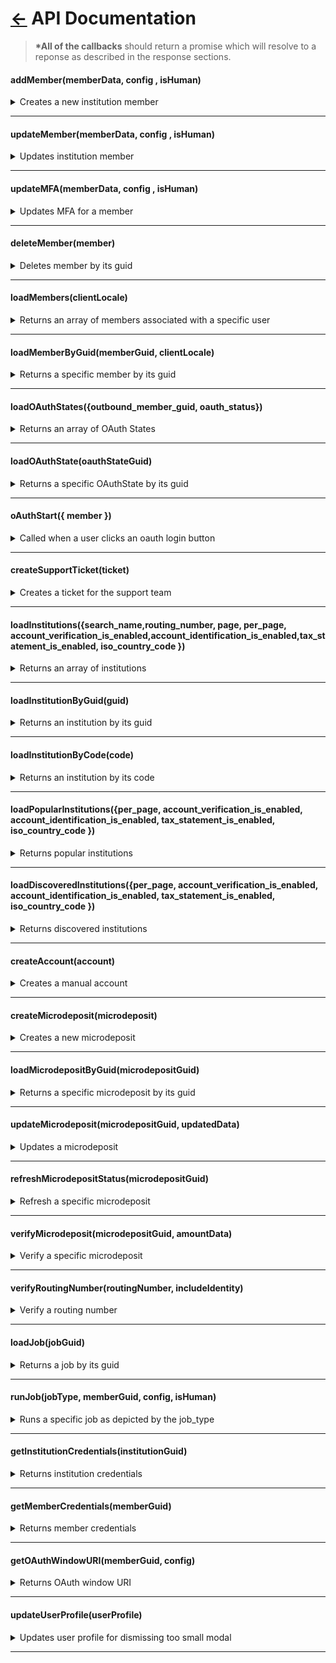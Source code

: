 # [←](../README.md#apiprovider) API Documentation

> **\*All of the callbacks** should return a promise which will resolve to a reponse as described in the response sections.

#### addMember(memberData, config , isHuman)

<details>
 <summary>Creates a new institution member</summary>

##### Parameters

> | name         | type     | data type                                              | description                                                                                                                              |
> | ------------ | -------- | ------------------------------------------------------ | ---------------------------------------------------------------------------------------------------------------------------------------- |
> | `memberData` | required | object                                                 | The connect widget will need the correct type of credential required by the financial institution, with values provided by the end user. |
> | `config`     | required | [`ClientConfigType`](../typings/connectProps.d.ts#L19) | The connect widget uses the config to set the initial state and behavior of the widget. [More details](./CLIENT_CONFIG.md)               |
> | `isHuman`    | optional | boolean                                                | NA                                                                                                                                       |

##### Responses

> | http code | content-type       | response                                                                                                                                                                                                                                                                                                                                                                                                                                                                                                                                                                                                                                                                                                                                                                                                                        |
> | --------- | ------------------ | ------------------------------------------------------------------------------------------------------------------------------------------------------------------------------------------------------------------------------------------------------------------------------------------------------------------------------------------------------------------------------------------------------------------------------------------------------------------------------------------------------------------------------------------------------------------------------------------------------------------------------------------------------------------------------------------------------------------------------------------------------------------------------------------------------------------------------- |
> | `200`     | `application/json` | `{"member": { "aggregated_at": "2016-10-13T18:07:57.000Z","background_aggregation_is_disabled": false"connection_status":"CONNECTED","guid": "MBR-123","id": "unique_id","institution_code": "testbank","is_being_aggregated": false,"is_managed_by_user": false,"is_manual": false,"is_oauth": false,"metadata": "\\\"credentials_last_refreshed_at\\\": \\\"2015-10-15\\\"","most_recent_job_detail_code": null,"most_recent_job_detail_text": "","name": "Test Bank","oauth_window_uri": "https://testbank.com/oauth/authorize?client_id=b8OikQ4Ep3NuSUrQ13DdvFuwpNx-qqoAsJDVAQCy&redirect_uri=https%3A%2F%2Ftest.com%2Foauth%2Fredirect_from&response_type=code&scope=openid&state=d745bd4ee6f0f9c184757f574bcc2df2""successfully_aggregated_at": "2016-10-13T17:57:38.000Z","user_guid": "USR-123","user_id": "user123"}}` |
> | `40#`     | `application/json` | `{"response": {"status": 40#}}`                                                                                                                                                                                                                                                                                                                                                                                                                                                                                                                                                                                                                                                                                                                                                                                                 |
> | `409`     | `application/json` | `{"response": {"status": 409, "data": {"guid": "MBR-123"}}}`                                                                                                                                                                                                                                                                                                                                                                                                                                                                                                                                                                                                                                                                                                                                                                    |

</details>

---

#### updateMember(memberData, config , isHuman)

<details>
 <summary>Updates institution member</summary>

##### Parameters

> | name         | type     | data type                                              | description                                                                                                                              |
> | ------------ | -------- | ------------------------------------------------------ | ---------------------------------------------------------------------------------------------------------------------------------------- |
> | `memberData` | required | object                                                 | The connect widget will need the correct type of credential required by the financial institution, with values provided by the end user. |
> | `config`     | required | [`ClientConfigType`](../typings/connectProps.d.ts#L19) | The connect widget uses the config to set the initial state and behavior of the widget. [More details](./CLIENT_CONFIG.md)               |
> | `isHuman`    | optional | boolean                                                | NA                                                                                                                                       |

##### Responses

> | http code | content-type       | response                                                                                                                                                                                                                                                                                                                                                                                                                                                                                                                                                                                                                                                                                                                                                                                                                        |
> | --------- | ------------------ | ------------------------------------------------------------------------------------------------------------------------------------------------------------------------------------------------------------------------------------------------------------------------------------------------------------------------------------------------------------------------------------------------------------------------------------------------------------------------------------------------------------------------------------------------------------------------------------------------------------------------------------------------------------------------------------------------------------------------------------------------------------------------------------------------------------------------------- |
> | `200`     | `application/json` | `{"member": { "aggregated_at": "2016-10-13T18:07:57.000Z","background_aggregation_is_disabled": false"connection_status":"CONNECTED","guid": "MBR-123","id": "unique_id","institution_code": "testbank","is_being_aggregated": false,"is_managed_by_user": false,"is_manual": false,"is_oauth": false,"metadata": "\\\"credentials_last_refreshed_at\\\": \\\"2015-10-15\\\"","most_recent_job_detail_code": null,"most_recent_job_detail_text": "","name": "Test Bank","oauth_window_uri": "https://testbank.com/oauth/authorize?client_id=b8OikQ4Ep3NuSUrQ13DdvFuwpNx-qqoAsJDVAQCy&redirect_uri=https%3A%2F%2Ftest.com%2Foauth%2Fredirect_from&response_type=code&scope=openid&state=d745bd4ee6f0f9c184757f574bcc2df2""successfully_aggregated_at": "2016-10-13T17:57:38.000Z","user_guid": "USR-123","user_id": "user123"}}` |
> | `40#`     | `application/json` | `{"response": {"status": 40#, "data": {"guid": "MBR-123", ...}}}`                                                                                                                                                                                                                                                                                                                                                                                                                                                                                                                                                                                                                                                                                                                                                               |

</details>

---

#### updateMFA(memberData, config , isHuman)

<details>
 <summary>Updates MFA for a member</summary>

##### Parameters

> | name         | type     | data type                                              | description                                                                                                                              |
> | ------------ | -------- | ------------------------------------------------------ | ---------------------------------------------------------------------------------------------------------------------------------------- |
> | `memberData` | required | object                                                 | The connect widget will need the correct type of credential required by the financial institution, with values provided by the end user. |
> | `config`     | required | [`ClientConfigType`](../typings/connectProps.d.ts#L19) | The connect widget uses the config to set the initial state and behavior of the widget. [More details](./CLIENT_CONFIG.md)               |
> | `isHuman`    | optional | boolean                                                | NA                                                                                                                                       |

##### Responses

> | http code | content-type       | response                                                                                                                                                                                                                                                                                                                                                                                                                                                                                                                                                                                                                                                                                                                                                                                                                        |
> | --------- | ------------------ | ------------------------------------------------------------------------------------------------------------------------------------------------------------------------------------------------------------------------------------------------------------------------------------------------------------------------------------------------------------------------------------------------------------------------------------------------------------------------------------------------------------------------------------------------------------------------------------------------------------------------------------------------------------------------------------------------------------------------------------------------------------------------------------------------------------------------------- |
> | `200`     | `application/json` | `{"member": { "aggregated_at": "2016-10-13T18:07:57.000Z","background_aggregation_is_disabled": false"connection_status":"CONNECTED","guid": "MBR-123","id": "unique_id","institution_code": "testbank","is_being_aggregated": false,"is_managed_by_user": false,"is_manual": false,"is_oauth": false,"metadata": "\\\"credentials_last_refreshed_at\\\": \\\"2015-10-15\\\"","most_recent_job_detail_code": null,"most_recent_job_detail_text": "","name": "Test Bank","oauth_window_uri": "https://testbank.com/oauth/authorize?client_id=b8OikQ4Ep3NuSUrQ13DdvFuwpNx-qqoAsJDVAQCy&redirect_uri=https%3A%2F%2Ftest.com%2Foauth%2Fredirect_from&response_type=code&scope=openid&state=d745bd4ee6f0f9c184757f574bcc2df2""successfully_aggregated_at": "2016-10-13T17:57:38.000Z","user_guid": "USR-123","user_id": "user123"}}` |
> | `40#`     | `application/json` | `{"response": {"status": 40#, "data": { "message": "Test message here"}}}`                                                                                                                                                                                                                                                                                                                                                                                                                                                                                                                                                                                                                                                                                                                                                      |

</details>

---

#### deleteMember(member)

<details>
  <summary>Deletes member by its guid</summary>

##### Parameters

> | name     | type     | data type | description         |
> | -------- | -------- | --------- | ------------------- |
> | `member` | required | string    | The specific member |

##### Responses

> | http code | content-type       | response                                       |
> | --------- | ------------------ | ---------------------------------------------- |
> | `200`     | `application/json` | `{"guid": "MBR-123", ...}`                     |
> | `40#`     | `application/json` | `{"status": 40#, "data": {"guid": "MBR-123"}}` |

</details>

---

#### loadMembers(clientLocale)

<details>
 <summary>Returns an array of members associated with a specific user</code></summary>

##### Parameters

> | name           | type     | data type | description               |
> | -------------- | -------- | --------- | ------------------------- |
> | `clientLocale` | optional | string    | The locale for the widget |

##### Responses

> | http code          | content-type       | response                                                                                                                                                                                                                                                                                                                                                                                                                                                                                                                                                                                                                                                                                                                                                                                                                                                                                                                                                                                   |
> | ------------------ | ------------------ | ------------------------------------------------------------------------------------------------------------------------------------------------------------------------------------------------------------------------------------------------------------------------------------------------------------------------------------------------------------------------------------------------------------------------------------------------------------------------------------------------------------------------------------------------------------------------------------------------------------------------------------------------------------------------------------------------------------------------------------------------------------------------------------------------------------------------------------------------------------------------------------------------------------------------------------------------------------------------------------------ |
> | `200`              | `application/json` | `{"members": [{ "aggregated_at": "2016-10-13T18:07:57.000Z","background_aggregation_is_disabled": false"connection_status":"CONNECTED", "error": { "error_code": 1000, "error_message": "Test error message.", "error_type": "MEMBER", "locale": "en", "user_message": "Test user message." }, "guid": "MBR-123","id": "unique_id","institution_code": "testbank","is_being_aggregated": false,"is_managed_by_user": false,"is_manual": false,"is_oauth": false,"metadata": "\\\"credentials_last_refreshed_at\\\": \\\"2015-10-15\\\"","most_recent_job_detail_code": null,"most_recent_job_detail_text": "","name": "Test Bank","oauth_window_uri": "https://testbank.com/oauth/authorize?client_id=b8OikQ4Ep3NuSUrQ13DdvFuwpNx-qqoAsJDVAQCy&redirect_uri=https%3A%2F%2Ftest.com%2Foauth%2Fredirect_from&response_type=code&scope=openid&state=d745bd4ee6f0f9c184757f574bcc2df2""successfully_aggregated_at": "2016-10-13T17:57:38.000Z","user_guid": "USR-123","user_id": "user123"}]}` |
> | `40#`              | `application/json` | `{"response": {"status": 40#, "data": {}}}`                                                                                                                                                                                                                                                                                                                                                                                                                                                                                                                                                                                                                                                                                                                                                                                                                                                                                                                                                |
> | `VerifyNotEnabled` | `application/json` | `instanceof Error + {"entity_type": "member", "name": "VerifyNotEnabled", "message": "This connection doesn't support verification."}`                                                                                                                                                                                                                                                                                                                                                                                                                                                                                                                                                                                                                                                                                                                                                                                                                                                     |

</details>

---

#### loadMemberByGuid(memberGuid, clientLocale)

<details>
 <summary>Returns a specific member by its guid</code></summary>

##### Parameters

> | name           | type     | data type | description               |
> | -------------- | -------- | --------- | ------------------------- |
> | `memberGuid`   | required | string    | The specific member guid  |
> | `clientLocale` | optional | string    | The locale for the widget |

##### Responses

> | http code | content-type       | response                                                                                                                                                                                                                                                                                                                                                                                                                                                                                                                                                                                                                                                                                                                                                                                                                                                                                                                                                                                |
> | --------- | ------------------ | --------------------------------------------------------------------------------------------------------------------------------------------------------------------------------------------------------------------------------------------------------------------------------------------------------------------------------------------------------------------------------------------------------------------------------------------------------------------------------------------------------------------------------------------------------------------------------------------------------------------------------------------------------------------------------------------------------------------------------------------------------------------------------------------------------------------------------------------------------------------------------------------------------------------------------------------------------------------------------------- |
> | `200`     | `application/json` | `{"member": { "aggregated_at": "2016-10-13T18:07:57.000Z","background_aggregation_is_disabled": false"connection_status":"CONNECTED", "error": { "error_code": 1000, "error_message": "Test error message.", "error_type": "MEMBER", "locale": "en", "user_message": "Test user message." }, "guid": "MBR-123","id": "unique_id","institution_code": "testbank","is_being_aggregated": false,"is_managed_by_user": false,"is_manual": false,"is_oauth": false,"metadata": "\\\"credentials_last_refreshed_at\\\": \\\"2015-10-15\\\"","most_recent_job_detail_code": null,"most_recent_job_detail_text": "","name": "Test Bank","oauth_window_uri": "https://testbank.com/oauth/authorize?client_id=b8OikQ4Ep3NuSUrQ13DdvFuwpNx-qqoAsJDVAQCy&redirect_uri=https%3A%2F%2Ftest.com%2Foauth%2Fredirect_from&response_type=code&scope=openid&state=d745bd4ee6f0f9c184757f574bcc2df2""successfully_aggregated_at": "2016-10-13T17:57:38.000Z","user_guid": "USR-123","user_id": "user123"}}` |
> | `40#`     | `application/json` | `{"response": {"status": 40#, "data": {"message": "Test message here"}}}`                                                                                                                                                                                                                                                                                                                                                                                                                                                                                                                                                                                                                                                                                                                                                                                                                                                                                                               |

</details>

---

#### loadOAuthStates({outbound_member_guid, oauth_status})

<details>
 <summary>Returns an array of OAuth States</summary>

##### Parameters

> | name                   | type     | data type | description |
> | ---------------------- | -------- | --------- | ----------- |
> | `outbound_member_guid` | optional | string    |             |
> | `oauth_status`         | optional | string    |             |

##### Responses

> | http code | content-type       | response                                                                                                                                                                                                                                                      |
> | --------- | ------------------ | ------------------------------------------------------------------------------------------------------------------------------------------------------------------------------------------------------------------------------------------------------------- |
> | `200`     | `application/json` | `[{ "guid": "OAS-1","auth_status": 1,"created_at": "2023-07-27T20:13:44+00:00","error_reason": null,"first_retrieved_at": null, "inbound_member_guid": null,"outbound_member_guid": "MBR-1","updated_at": "2023-07-27T20:13:44+00:00","user_guid": "USR-1"}]` |
> | `40#`     | `application/json` | `{"response": {"status": 40#, "data": { "message": "Test message here"}}}`                                                                                                                                                                                    |

</details>

---

#### loadOAuthState(oauthStateGuid)

<details>
 <summary>Returns a specific OAuthState by its guid</summary>

##### Parameters

> | name             | type     | data type | description |
> | ---------------- | -------- | --------- | ----------- |
> | `oauthStateGuid` | optional | string    |             |

##### Responses

> | http code | content-type       | response                                                                                                                                                                                                                                                                       |
> | --------- | ------------------ | ------------------------------------------------------------------------------------------------------------------------------------------------------------------------------------------------------------------------------------------------------------------------------ |
> | `200`     | `application/json` | `{"oauth_state": { "guid": "OAS-1","auth_status": 1"created_at": "2023-07-31T21:37:22+00:00","error_reason": null,"first_retrieved_at": null,"inbound_member_guid": null,"outbound_member_guid": "MBR-123","updated_at": "2023-07-31T21:37:22+00:00","user_guid": "USR-123"}}` |
> | `40#`     | `application/json` | `{"response": {"status": 40#, "data": { "message": "Test message here"}}}`                                                                                                                                                                                                     |

</details>

---

#### oAuthStart({ member })

<details>
 <summary>Called when a user clicks an oauth login button</summary>

##### Parameters

> | name     | type     | data type | description |
> | -------- | -------- | --------- | ----------- |
> | `member` | required | object    |             |

##### Responses

> | http code | content-type       | response                                                                   |
> | --------- | ------------------ | -------------------------------------------------------------------------- |
> | `200`     | `application/json` | `{}`                                                                       |
> | `40#`     | `application/json` | `{"response": {"status": 40#, "data": { "message": "Test message here"}}}` |

</details>

---

#### createSupportTicket(ticket)

<details>
 <summary>Creates a ticket for the support team</code></summary>

##### Parameters

> | name     | type     | data type                                           | description |
> | -------- | -------- | --------------------------------------------------- | ----------- |
> | `ticket` | required | [`SupportTicketType`](./typings/apiTypes.d.ts#L261) |             |

##### Responses

> | http code | content-type       | response                                                                   |
> | --------- | ------------------ | -------------------------------------------------------------------------- |
> | `200`     | `application/json` |                                                                            |
> | `40#`     | `application/json` | `{"response": {"status": 40#, "data": { "message": "Test message here"}}}` |

</details>

---

#### loadInstitutions({search_name,routing_number, page, per_page, account_verification_is_enabled,account_identification_is_enabled,tax_statement_is_enabled, iso_country_code })

<details>
 <summary>Returns an array of institutions</code></summary>

##### Parameters

xee

> | name                                | type     | data type | description |
> | ----------------------------------- | -------- | --------- | ----------- |
> | `search_name`                       | optional | string    |             |
> | `routing_number`                    | optional | string    |             |
> | `iso_country_code`                  | optional | string    |             |
> | `page`                              | optional | number    |             |
> | `per_page`                          | optional | number    |             |
> | `account_verification_is_enabled`   | optional | boolean   |             |
> | `account_identification_is_enabled` | optional | boolean   |             |
> | `tax_statement_is_enabled`          | optional | boolean   |             |

##### Responses

> | http code | content-type       | response                                                                                                                                                                                                                                                                                                                                                                                                                                                           |
> | --------- | ------------------ | ------------------------------------------------------------------------------------------------------------------------------------------------------------------------------------------------------------------------------------------------------------------------------------------------------------------------------------------------------------------------------------------------------------------------------------------------------------------ |
> | `200`     | `application/json` | `[{account_verification_is_enabled: true,code: "gringotts",forgot_password_credential_recovery_url: "https:/testbank.com/forgot_password", forgot_username_credential_recovery_url: null,guid: "INS-f1a3285d-e855-b68f-6aa7-8ae775c0e0e9",login_url: null, name: "Gringotts", popularity: 32685,supports_oauth: false,tax_statement_is_enabled: false,trouble_signing_credential_recovery_url: "https:/testbank.com/forgot_password",url: "https:/testbank.com"}]` |
> | `40#`     | `application/json` | `{"response": {"status": 40#, "data": { "message": "Test message here"}}}`                                                                                                                                                                                                                                                                                                                                                                                         |

</details>

---

#### loadInstitutionByGuid(guid)

<details>
 <summary>Returns an institution by its guid</summary>

##### Parameters

> | name   | type     | data type | description |
> | ------ | -------- | --------- | ----------- |
> | `guid` | required | string    |             |

##### Responses

> | http code | content-type       | response                                                                                                                                                                                                                                                                                                                                                                                                                                                         |
> | --------- | ------------------ | ---------------------------------------------------------------------------------------------------------------------------------------------------------------------------------------------------------------------------------------------------------------------------------------------------------------------------------------------------------------------------------------------------------------------------------------------------------------- |
> | `200`     | `application/json` | `{account_verification_is_enabled: true,code: "gringotts",forgot_password_credential_recovery_url: "https:/testbank.com/forgot_password", forgot_username_credential_recovery_url: null,guid: "INS-f1a3285d-e855-b68f-6aa7-8ae775c0e0e9",login_url: null, name: "Gringotts", popularity: 32685,supports_oauth: false,tax_statement_is_enabled: false,trouble_signing_credential_recovery_url: "https:/testbank.com/forgot_password",url: "https:/testbank.com"}` |
> | `40#`     | `application/json` | `{"response": {"status": 40#, "data": { "message": "Test message here"}}}`                                                                                                                                                                                                                                                                                                                                                                                       |

</details>

---

#### loadInstitutionByCode(code)

<details>
 <summary>Returns an institution by its code</summary>

##### Parameters

> | name   | type     | data type | description      |
> | ------ | -------- | --------- | ---------------- |
> | `code` | optional | string    | institution code |

##### Responses

> | http code | content-type       | response                                                                                                                                                                                                                                                                                                                                                                                                                                                         |
> | --------- | ------------------ | ---------------------------------------------------------------------------------------------------------------------------------------------------------------------------------------------------------------------------------------------------------------------------------------------------------------------------------------------------------------------------------------------------------------------------------------------------------------- |
> | `200`     | `application/json` | `{account_verification_is_enabled: true,code: "gringotts",forgot_password_credential_recovery_url: "https:/testbank.com/forgot_password", forgot_username_credential_recovery_url: null,guid: "INS-f1a3285d-e855-b68f-6aa7-8ae775c0e0e9",login_url: null, name: "Gringotts", popularity: 32685,supports_oauth: false,tax_statement_is_enabled: false,trouble_signing_credential_recovery_url: "https:/testbank.com/forgot_password",url: "https:/testbank.com"}` |
> | `40#`     | `application/json` | `{"response": {"status": 40#, "data": { "message": "Test message here"}}}`                                                                                                                                                                                                                                                                                                                                                                                       |

</details>

---

#### loadPopularInstitutions({per_page, account_verification_is_enabled, account_identification_is_enabled, tax_statement_is_enabled, iso_country_code })

<details>
 <summary>Returns popular institutions</code></summary>

##### Parameters

> | name                                | type     | data type | description |
> | ----------------------------------- | -------- | --------- | ----------- |
> | `iso_country_code`                  | optional | string    |             |
> | `per_page`                          | optional | number    |             |
> | `account_verification_is_enabled`   | optional | boolean   |             |
> | `account_identification_is_enabled` | optional | boolean   |             |
> | `tax_statement_is_enabled`          | optional | boolean   |             |

##### Responses

> | http code | content-type       | response                                                                                                                                                                                                                                                                                                                                                                                                                                                           |
> | --------- | ------------------ | ------------------------------------------------------------------------------------------------------------------------------------------------------------------------------------------------------------------------------------------------------------------------------------------------------------------------------------------------------------------------------------------------------------------------------------------------------------------ |
> | `200`     | `application/json` | `[{account_verification_is_enabled: true,code: "gringotts",forgot_password_credential_recovery_url: "https:/testbank.com/forgot_password", forgot_username_credential_recovery_url: null,guid: "INS-f1a3285d-e855-b68f-6aa7-8ae775c0e0e9",login_url: null, name: "Gringotts", popularity: 32685,supports_oauth: false,tax_statement_is_enabled: false,trouble_signing_credential_recovery_url: "https:/testbank.com/forgot_password",url: "https:/testbank.com"}]` |
> | `40#`     | `application/json` | `{"response": {"data": {"message": "Test message here"}, "status: 40#}, "config": {"url": "www.test.com/loadPopularInstitutions"}}`                                                                                                                                                                                                                                                                                                                                |

</details>

---

#### loadDiscoveredInstitutions({per_page, account_verification_is_enabled, account_identification_is_enabled, tax_statement_is_enabled, iso_country_code })

<details>
 <summary>Returns discovered institutions</summary>

##### Parameters

> | name                                | type     | data type | description |
> | ----------------------------------- | -------- | --------- | ----------- |
> | `iso_country_code`                  | optional | string    |             |
> | `per_page`                          | optional | number    |             |
> | `account_verification_is_enabled`   | optional | boolean   |             |
> | `account_identification_is_enabled` | optional | boolean   |             |
> | `tax_statement_is_enabled`          | optional | boolean   |             |

##### Responses

> | http code | content-type       | response                                                                                                                                                                                                                                                                                                                                                                                                                                                           |
> | --------- | ------------------ | ------------------------------------------------------------------------------------------------------------------------------------------------------------------------------------------------------------------------------------------------------------------------------------------------------------------------------------------------------------------------------------------------------------------------------------------------------------------ |
> | `200`     | `application/json` | `[{account_verification_is_enabled: true,code: "gringotts",forgot_password_credential_recovery_url: "https:/testbank.com/forgot_password", forgot_username_credential_recovery_url: null,guid: "INS-f1a3285d-e855-b68f-6aa7-8ae775c0e0e9",login_url: null, name: "Gringotts", popularity: 32685,supports_oauth: false,tax_statement_is_enabled: false,trouble_signing_credential_recovery_url: "https:/testbank.com/forgot_password",url: "https:/testbank.com"}]` |
> | `40#`     | `application/json` | `{"response": {"data": {"message": "Test message here"}, "status: 40#}, "config": {"url": "www.test.com/loadPopularInstitutions"}}`                                                                                                                                                                                                                                                                                                                                |

</details>

---

#### createAccount(account)

<details>
 <summary>Creates a manual account</summary>

##### Parameters

> | name      | type     | data type                                        | description |
> | --------- | -------- | ------------------------------------------------ | ----------- |
> | `account` | required | [AccountCreateType](../typings/apiTypes.d.ts#L2) |             |

##### Responses

> | http code | content-type       | response                                                                                                                     |
> | --------- | ------------------ | ---------------------------------------------------------------------------------------------------------------------------- |
> | `200`     | `application/json` | `{"guid": "ACC-123","account_type": "CHECKING"}`                                                                             |
> | `40#`     | `application/json` | `{ "response": {"data": { "message": "Test message here"}, "status": 40#}, "config": {"url": "www.test.com/createAccount"}}` |

</details>

---

#### createMicrodeposit(microdeposit)

<details>
 <summary>Creates a new microdeposit</summary>

##### Parameters

> | name           | type     | data type                                               | description |
> | -------------- | -------- | ------------------------------------------------------- | ----------- |
> | `microdeposit` | required | [MicrodepositCreateType](../typings/apiTypes.d.ts#L141) |             |

##### Responses

> | http code | content-type       | response                                                                                                                                                                                                                                                                                                                                             |
> | --------- | ------------------ | ---------------------------------------------------------------------------------------------------------------------------------------------------------------------------------------------------------------------------------------------------------------------------------------------------------------------------------------------------- |
> | `200`     | `application/json` | `{ account_name: 'Test Checking',account_number: '123456789',account_type: 1,can_auto_verify: false,deposit_expected_at: '2023-04-13T09:00:00+00:00,email: 'test@test.com', first_name: 'First',guid: 'MIC-123',last_name: 'Last', routing_number: '123456789',status : 0,status_name: 'INITIATED',updated_at: '1681151550',user_guid: 'USR-123', }` |
> | `40#`     | `application/json` | `{"response": {"status": 40#, "data": { "message": "Test message here"}}}`                                                                                                                                                                                                                                                                           |

</details>

---

#### loadMicrodepositByGuid(microdepositGuid)

<details>
 <summary>Returns a specific microdeposit by its guid</code></summary>

##### Parameters

> | name               | type     | data type | description |
> | ------------------ | -------- | --------- | ----------- |
> | `microdepositGuid` | required | string    |             |

##### Responses

> | http code | content-type       | response                                                                                                                                                                                                                                                                                                                                             |
> | --------- | ------------------ | ---------------------------------------------------------------------------------------------------------------------------------------------------------------------------------------------------------------------------------------------------------------------------------------------------------------------------------------------------- |
> | `200`     | `application/json` | `{ account_name: 'Test Checking',account_number: '123456789',account_type: 1,can_auto_verify: false,deposit_expected_at: '2023-04-13T09:00:00+00:00,email: 'test@test.com', first_name: 'First',guid: 'MIC-123',last_name: 'Last', routing_number: '123456789',status : 0,status_name: 'INITIATED',updated_at: '1681151550',user_guid: 'USR-123', }` |
> | `40#`     | `application/json` | `{"response": {"status": 40#, "data": { "message": "Test message here"}}}`                                                                                                                                                                                                                                                                           |

</details>

---

#### updateMicrodeposit(microdepositGuid, updatedData)

<details>
 <summary>Updates a microdeposit</summary>

##### Parameters

##### Parameters

> | name               | type     | data type                                               | description |
> | ------------------ | -------- | ------------------------------------------------------- | ----------- |
> | `microdepositGuid` | optional | string                                                  |             |
> | `updatedData`      | optional | [MicrodepositUpdateType](../typings/apiTypes.d.ts#L151) |             |

##### Responses

> | http code | content-type       | response                                                                                                                                                                                                                                                                                                                                             |
> | --------- | ------------------ | ---------------------------------------------------------------------------------------------------------------------------------------------------------------------------------------------------------------------------------------------------------------------------------------------------------------------------------------------------- |
> | `200`     | `application/json` | `{ account_name: 'Test Checking',account_number: '123456789',account_type: 1,can_auto_verify: false,deposit_expected_at: '2023-04-13T09:00:00+00:00,email: 'test@test.com', first_name: 'First',guid: 'MIC-123',last_name: 'Last', routing_number: '123456789',status : 0,status_name: 'INITIATED',updated_at: '1681151550',user_guid: 'USR-123', }` |
> | `400`     | `application/json` | `{"response": {"status": 40#, "data": { "guid": "MIC-123", ...}}}`                                                                                                                                                                                                                                                                                   |

</details>

---

#### refreshMicrodepositStatus(microdepositGuid)

<details>
 <summary>Refresh a specific microdeposit</summary>

##### Parameters

> | name               | type     | data type | description |
> | ------------------ | -------- | --------- | ----------- |
> | `microdepositGuid` | required | string    |             |

##### Responses

> | http code | content-type       | response                                                                                                                                                                                                                                                                                                                                             |
> | --------- | ------------------ | ---------------------------------------------------------------------------------------------------------------------------------------------------------------------------------------------------------------------------------------------------------------------------------------------------------------------------------------------------- |
> | `200`     | `application/json` | `{ account_name: 'Test Checking',account_number: '123456789',account_type: 1,can_auto_verify: false,deposit_expected_at: '2023-04-13T09:00:00+00:00,email: 'test@test.com', first_name: 'First',guid: 'MIC-123',last_name: 'Last', routing_number: '123456789',status : 0,status_name: 'INITIATED',updated_at: '1681151550',user_guid: 'USR-123', }` |
> | `40#`     | `application/json` | `{"response": {"status": 40#}}`                                                                                                                                                                                                                                                                                                                      |

</details>

---

#### verifyMicrodeposit(microdepositGuid, amountData)

<details>
 <summary>Verify a specific microdeposit</summary>

##### Parameters

> | name               | type     | data type                                               | description |
> | ------------------ | -------- | ------------------------------------------------------- | ----------- |
> | `microdepositGuid` | optional | string                                                  |             |
> | `amountData`       | optional | [MicroDepositVerifyType](../typings/apiTypes.d.ts#L160) |             |

##### Responses

> | http code | content-type       | response                                                                                                                                                                                                                                                                                                                                             |
> | --------- | ------------------ | ---------------------------------------------------------------------------------------------------------------------------------------------------------------------------------------------------------------------------------------------------------------------------------------------------------------------------------------------------- |
> | `200`     | `application/json` | `{ account_name: 'Test Checking',account_number: '123456789',account_type: 1,can_auto_verify: false,deposit_expected_at: '2023-04-13T09:00:00+00:00,email: 'test@test.com', first_name: 'First',guid: 'MIC-123',last_name: 'Last', routing_number: '123456789',status : 0,status_name: 'INITIATED',updated_at: '1681151550',user_guid: 'USR-123', }` |
> | `40#`     | `application/json` | `{"response": {"status": 40#}}`                                                                                                                                                                                                                                                                                                                      |

</details>

---

#### verifyRoutingNumber(routingNumber, includeIdentity)

<details>
 <summary>Verify a routing number</summary>

##### Parameters

> | name              | type     | data type | description |
> | ----------------- | -------- | --------- | ----------- |
> | `routingNumber`   | required | string    |             |
> | `includeIdentity` | required | boolean   |             |

##### Responses

> | http code | content-type       | response                                                                     |
> | --------- | ------------------ | ---------------------------------------------------------------------------- |
> | `200`     | `application/json` | `blockedRoutingNumber: {guid: null,reason: 3, reason_name: "IAV_PREFERRED"}` |
> | `40#`     | `application/json` | `{"response": {"status": 40#}}`                                              |

</details>

---

#### loadJob(jobGuid)

<details>
 <summary>Returns a job by its guid</summary>

##### Parameters

> | name       | type     | data type | description |
> | ---------- | -------- | --------- | ----------- |
> | `job_guid` | optional | string    |             |

##### Responses

> | http code | content-type       | response                                                        |
> | --------- | ------------------ | --------------------------------------------------------------- |
> | `200`     | `application/json` | `{guid: "JOB-1",job_type: 0,status: 6,finished_at: 1682356863}` |
> | `40#`     | `application/json` | `{"response": {"status": 40#}}`                                 |

</details>

---

#### runJob(jobType, memberGuid, config, isHuman)

<details>
 <summary>Runs a specific job as depicted by the job_type</summary>

##### Parameters

> | name          | type     | data type                                              | description                                                                                                                                                         |
> | ------------- | -------- | ------------------------------------------------------ | ------------------------------------------------------------------------------------------------------------------------------------------------------------------- |
> | `jobType`     | required | number                                                 | `AGGREGATION: 0,VERIFICATION: 1, IDENTIFICATION: 2,HISTORY: 3,STATEMENT: 4,ORDER: 5,REWARD: 6,BALANCE: 7,MICRO_DEPOSIT: 8,TAX: 9,CREDIT_REPORT: 10,COMBINATION: 11` |
> | `member_guid` | required | string                                                 |                                                                                                                                                                     |
> | `config`      | required | [`ClientConfigType`](../typings/connectProps.d.ts#L19) | The connect widget uses the config to set the initial state and behavior of the widget. [More details](./CLIENT_CONFIG.md)                                          |
> | `isHuman`     | optional | boolean                                                |

##### Responses

> | http code | content-type       | response                                                                   |
> | --------- | ------------------ | -------------------------------------------------------------------------- |
> | `200`     | `application/json` | `{"job_guid": "MBR-1","status": 6}`                                        |
> | `40#`     | `application/json` | `{"response": {"status": 40#, "data": {"message": "Test message here."}}}` |
> | `409`     | `application/json` | `{"response": {"status": 409, "data": {"message": "Test message here."}}}` |

</details>

---

#### getInstitutionCredentials(institutionGuid)

<details>
 <summary>Returns institution credentials</summary>

##### Parameters

> | name              | type     | data type | description |
> | ----------------- | -------- | --------- | ----------- |
> | `institutionGuid` | optional | string    |             |

##### Responses

> | http code | content-type       | response                                                                                                                                                 |
> | --------- | ------------------ | -------------------------------------------------------------------------------------------------------------------------------------------------------- |
> | `200`     | `application/json` | `{credentials: [{display_order: 1,field_name: 'LOGIN', field_type: 3,guid: 'CRD-123',label: 'Username',meta_data: null,optional: false,options: null}]}` |
> | `40#`     | `application/json` | `{"response": {"status": 40#}}`                                                                                                                          |

</details>

---

#### getMemberCredentials(memberGuid)

<details>
 <summary>Returns member credentials</summary>

##### Parameters

> | name         | type     | data type | description |
> | ------------ | -------- | --------- | ----------- |
> | `memberGuid` | optional | string    |             |

##### Responses

> | http code | content-type       | response                                                                                                                                                 |
> | --------- | ------------------ | -------------------------------------------------------------------------------------------------------------------------------------------------------- |
> | `200`     | `application/json` | `{credentials: [{display_order: 1,field_name: 'LOGIN', field_type: 3,guid: 'CRD-123',label: 'Username',meta_data: null,optional: false,options: null}]}` |
> | `40#`     | `application/json` | `{"response": {"status": 40#}}`                                                                                                                          |

</details>

---

#### getOAuthWindowURI(memberGuid, config)

<details>
 <summary>Returns OAuth window URI</summary>

##### Parameters

> | name         | type     | data type                                              | description                                                                                                                |
> | ------------ | -------- | ------------------------------------------------------ | -------------------------------------------------------------------------------------------------------------------------- |
> | `memberGuid` | optional | string                                                 |                                                                                                                            |
> | `config`     | required | [`ClientConfigType`](../typings/connectProps.d.ts#L19) | The connect widget uses the config to set the initial state and behavior of the widget. [More details](./CLIENT_CONFIG.md) |

##### Responses

> | http code | content-type       | response                                                                                                                                                                                                                                                              |
> | --------- | ------------------ | --------------------------------------------------------------------------------------------------------------------------------------------------------------------------------------------------------------------------------------------------------------------- |
> | `200`     | `application/json` | `{guid: "MBR-123",oauth_window_uri: "https:/testbank.com/oauth/authorize?client_id=QNxNCdUN5pjVdjPk1HKWRsGO2DE_EOaHutrXH&redirect_uri=https%3A%2F%2Fapp.testbank.com%2Foauth%2Fredirect_from&response_type=code&scope=read&state=30b10bf99b063b8b0caee61ec42d3cd8" }` |
> | `40#`     | `application/json` | `{"response": {"status": 40#}}`                                                                                                                                                                                                                                       |

</details>

---

#### updateUserProfile(userProfile)

<details>
 <summary>Updates user profile for dismissing too small modal</summary>

##### Parameters

> | name          | type     | data type | description                                                                                                                          |
> | ------------- | -------- | --------- | ------------------------------------------------------------------------------------------------------------------------------------ |
> | `userProfile` | required | object    | `{userProfile: [UserProfileResponseType](../typings/apiTypes.d.ts#L283), too_small_modal_dismissed_at: "2023-04-13T09:00:00+00:00"}` |

##### Responses

> | http code | content-type       | response                                                                                                                                                                                                                                                              |
> | --------- | ------------------ | --------------------------------------------------------------------------------------------------------------------------------------------------------------------------------------------------------------------------------------------------------------------- |
> | `200`     | `application/json` | `{guid: "MBR-123",oauth_window_uri: "https:/testbank.com/oauth/authorize?client_id=QNxNCdUN5pjVdjPk1HKWRsGO2DE_EOaHutrXH&redirect_uri=https%3A%2F%2Fapp.testbank.com%2Foauth%2Fredirect_from&response_type=code&scope=read&state=30b10bf99b063b8b0caee61ec42d3cd8" }` |
> | `40#`     | `application/json` | `{"response": {"status": 40#}}`                                                                                                                                                                                                                                       |

</details>

---
